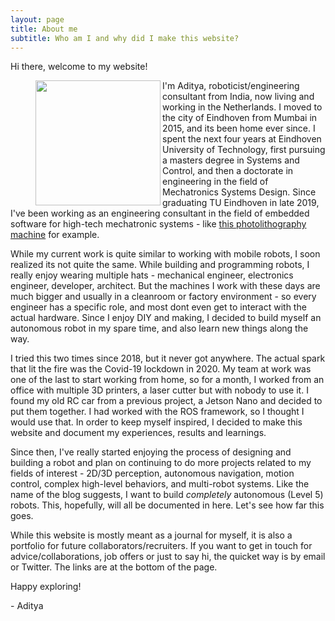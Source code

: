 ```yaml
---
layout: page
title: About me
subtitle: Who am I and why did I make this website?
---
```


Hi there, welcome to my website!

<figure class="aligncenter">
	<img align="left" width="200" height="200" src="https://adityakamath.github.io/assets/img/about_me2.png" />
</figure>

I'm Aditya, roboticist/engineering consultant from India, now living and working in the Netherlands. I moved to the city of Eindhoven from Mumbai in 2015, and its been home ever since. I spent the next four years at Eindhoven University of Technology, first pursuing a masters degree in Systems and Control, and then a doctorate in engineering in the field of Mechatronics Systems Design. Since graduating TU Eindhoven in late 2019, I've been working as an engineering consultant in the field of embedded software for high-tech mechatronic systems - like [this photolithography machine](https://www.youtube.com/watch?v=wI6nCmG-PpI) for example. 

While my current work is quite similar to working with mobile robots, I soon realized its not quite the same. While building and programming robots, I really enjoy wearing multiple hats - mechanical engineer, electronics engineer, developer, architect. But the machines I work with these days are much bigger and usually in a cleanroom or factory environment - so every engineer has a specific role, and most dont even get to interact with the actual hardware. Since I enjoy DIY and making, I decided to build myself an autonomous robot in my spare time, and also learn new things along the way. 

I tried this two times since 2018, but it never got anywhere. The actual spark that lit the fire was the Covid-19 lockdown in 2020. My team at work was one of the last to start working from home, so for a month, I worked from an office with multiple 3D printers, a laser cutter but with nobody to use it. I found my old RC car from a previous project, a Jetson Nano and decided to put them together. I had worked with the ROS framework, so I thought I would use that. In order to keep myself inspired, I decided to make this website and document my experiences, results and learnings. 

Since then, I've really started enjoying the process of designing and building a robot and plan on continuing to do more projects related to my fields of interest - 2D/3D perception, autonomous navigation, motion control, complex high-level behaviors, and multi-robot systems. Like the name of the blog suggests, I want to build *completely* autonomous (Level 5) robots. This, hopefully, will all be documented in here. Let's see how far this goes. 

While this website is mostly meant as a journal for myself, it is also a portfolio for future collaborators/recruiters. If you want to get in touch for advice/collaborations, job offers or just to say hi, the quicket way is by email or Twitter. The links are at the bottom of the page.

Happy exploring!

\- Aditya


